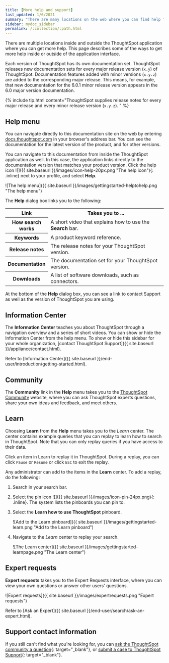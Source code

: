 ```yaml
---
title: [More help and support]
last_updated: 1/6/2021
summary: "There are many locations on the web where you can find help for ThoughtSpot."
sidebar: mydoc_sidebar
permalink: /:collection/:path.html
---
```

There are multiple locations inside and outside the ThoughtSpot application
where you can get more help. This page describes some of the ways to get more
help inside or outside of the application interface.

Each version of ThoughtSpot has its own documentation set. ThoughtSpot releases
new documentation sets for every major release version (`x.y`) of ThoughtSpot.
Documentation features added with minor versions (`x.y.z`) are added to the
corresponding major release.  This means, for example, that new documentation
for the 6.0.1 minor release version appears in the 6.0 major version documentation.

{% include tip.html content="ThoughtSpot supplies release notes for every major
release and every minor release version (`x.y.z`). " %}

## Help menu

You can navigate directly to this documentation site on the web by entering
[docs.thoughtspot.com](https://docs.thoughtspot.com) in your browser's address
bar. You can see the documentation for the latest version of the product, and for other versions.

You can navigate to this documentation from inside the ThoughtSpot application
as well. In this case, the application links directly to the documentation
version that matches your product version. Click the help icon ![]({{ site.baseurl }}/images/icon-help-20px.png "The help icon"){: .inline} next to your profile, and select **Help**.

![The help menu]({{ site.baseurl }}/images/gettingstarted-helptohelp.png "The help menu")
<!--{% include image.html file="gettingstarted-helptohelp.png" title="The help menu" alt="If you click on the help icon at the top right of your screen, you can click on Help and open the help menu." caption="The help menu" %}-->

The **Help** dialog box links you to the following:

<table>
<colgroup>
   <col style="width:25%">
   <col style="width:75%">
</colgroup>
  <tr>
    <th>Link </th>
    <th>Takes you to ...</th>
  </tr>
  <tr>
    <th>How search works</th>
    <td>A short video that explains how to use the <strong>Search</strong> bar.</td>
  </tr>
  <tr>
    <th>Keywords</th>
    <td>A product keyword reference.</td>
  </tr>
  <tr>
    <th>Release notes</th>
    <td>The release notes for your ThoughtSpot version.</td>
  </tr>
  <tr>
    <th>Documentation</th>
    <td>The documentation set for your ThoughtSpot version.</td>
  </tr>
  <tr>
    <th>Downloads</th>
    <td>A list of software downloads, such as connectors.</td>
  </tr>
</table>

At the bottom of the **Help** dialog box, you can see a link to contact Support as
well as the version of ThoughtSpot you are using.

## Information Center
The **Information Center** teaches you about ThoughtSpot through a navigation overview and a series of short videos. You can show or hide the Information Center from the help menu. To show or hide this sidebar for your whole organization, [contact ThoughtSpot Support]({{ site.baseurl }}/appliance/contact.html).

Refer to [Information Center]({{ site.baseurl }}/end-user/introduction/getting-started.html).

## Community
The **Community** link in the **Help** menu takes you to the [ThoughtSpot Community](https://community.thoughtspot.com) website, where you can ask ThoughtSpot experts questions, share your own ideas and feedback, and meet others.

## Learn

Choosing **Learn** from the **Help** menu takes you to the *Learn* center.
The center contains example queries that you can replay to learn how to search in ThoughtSpot.  Note that you can only replay queries if you have access to their data.

Click an item in Learn to replay it in ThoughtSpot. During a replay, you can
click `Pause` or `Resume` or click `ESC` to exit the replay.

Any administrator can add to the items in the **Learn** center. To add a replay, do
the following:

1. Search in your search bar.
2. Select the pin icon ![]({{ site.baseurl }}/images/icon-pin-24px.png){: .inline}.
   The system lists the pinboards you can pin to.
3. Select the **Learn how to use ThoughtSpot** pinboard.

   ![Add to the Learn pinboard]({{ site.baseurl }}/images/gettingstarted-learn.png "Add to the Learn pinboard")
   <!--{% include image.html file="gettingstarted-learn.png" title="Add to the Learn pinboard" alt="As an administrator, you can pin any answer to the Learn how to use ThoughtSpot pinboard, allowing users to watch a replay of that search." caption="Add to the Learn pinboard" %}-->

4. Navigate to the *Learn* center to replay your search.

    ![The Learn center]({{ site.baseurl }}/images/gettingstarted-learnpage.png "The Learn center")
    <!--{% include image.html file="gettingstarted-learnpage.png" title="The Learn center" alt="Navigate to the Learn center to replay a search." caption="The Learn center" %}-->

<!-- ## Search the help in search bar

You can search the help directly from the search bar with the `how to` and `help` keywords.

{% include content/keywords-help.md %}

The `how to` keyword takes you into the documentation only. The `help` keyword
allows you to jump directly into a product workflow. -->

## Expert requests
**Expert requests** takes you to the Expert Requests interface, where you can view your own questions or answer other users' questions.

![Expert requests]({{ site.baseurl }}/images/expertrequests.png "Expert requests")
<!--{% include image.html file="expertrequests.png" title="Expert requests" alt="View and answer ask an expert questions by clicking on Expert Requests from the Help menu." caption="Expert requests" %}-->

Refer to [Ask an Expert]({{ site.baseurl }}/end-user/search/ask-an-expert.html).

## Support contact information
If you still can't find what you're looking for, you can [ask the ThoughtSpot community a question](https://community.thoughtspot.com/s/){: target="_blank"}, or [submit a case to ThoughtSpot Support](https://community.thoughtspot.com/customers/s/contactsupport){: target="_blank"}.
